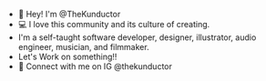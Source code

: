 - 👋 Hey! I'm @TheKunductor
- 💻 I love this community and its culture of creating. 
- I'm a self-taught software developer, designer, illustrator, audio engineer, musician, and filmmaker.
- Let's Work on something!!
- 🔗 Connect with me on IG @thekunductor

<!---
TheKunductor/TheKunductor is a ✨ special ✨ repository because its `README.md` (this file) appears on your GitHub profile.
You can click the Preview link to take a look at your changes.
--->
